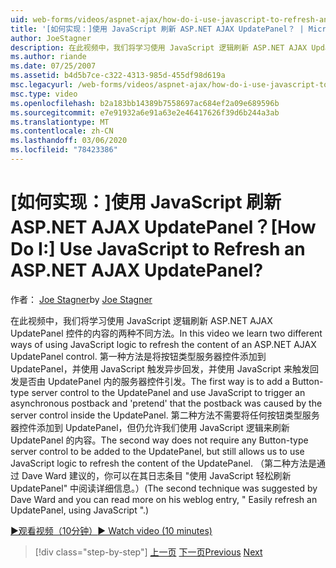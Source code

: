 ```yaml
---
uid: web-forms/videos/aspnet-ajax/how-do-i-use-javascript-to-refresh-an-aspnet-ajax-updatepanel
title: '[如何实现：]使用 JavaScript 刷新 ASP.NET AJAX UpdatePanel？ | Microsoft Docs'
author: JoeStagner
description: 在此视频中，我们将学习使用 JavaScript 逻辑刷新 ASP.NET AJAX UpdatePanel 控件的内容的两种不同方法。 第一种方法是添加 。
ms.author: riande
ms.date: 07/25/2007
ms.assetid: b4d5b7ce-c322-4313-985d-455df98d619a
msc.legacyurl: /web-forms/videos/aspnet-ajax/how-do-i-use-javascript-to-refresh-an-aspnet-ajax-updatepanel
msc.type: video
ms.openlocfilehash: b2a183bb14389b7558697ac684ef2a09e689596b
ms.sourcegitcommit: e7e91932a6e91a63e2e46417626f39d6b244a3ab
ms.translationtype: MT
ms.contentlocale: zh-CN
ms.lasthandoff: 03/06/2020
ms.locfileid: "78423386"
---
```

# <a name="how-do-i-use-javascript-to-refresh-an-aspnet-ajax-updatepanel"></a><span data-ttu-id="837f5-105">[如何实现：]使用 JavaScript 刷新 ASP.NET AJAX UpdatePanel？</span><span class="sxs-lookup"><span data-stu-id="837f5-105">[How Do I:] Use JavaScript to Refresh an ASP.NET AJAX UpdatePanel?</span></span>

<span data-ttu-id="837f5-106">作者： [Joe Stagner](https://github.com/JoeStagner)</span><span class="sxs-lookup"><span data-stu-id="837f5-106">by [Joe Stagner](https://github.com/JoeStagner)</span></span>

<span data-ttu-id="837f5-107">在此视频中，我们将学习使用 JavaScript 逻辑刷新 ASP.NET AJAX UpdatePanel 控件的内容的两种不同方法。</span><span class="sxs-lookup"><span data-stu-id="837f5-107">In this video we learn two different ways of using JavaScript logic to refresh the content of an ASP.NET AJAX UpdatePanel control.</span></span> <span data-ttu-id="837f5-108">第一种方法是将按钮类型服务器控件添加到 UpdatePanel，并使用 JavaScript 触发异步回发，并使用 JavaScript 来触发回发是否由 UpdatePanel 内的服务器控件引发。</span><span class="sxs-lookup"><span data-stu-id="837f5-108">The first way is to add a Button-type server control to the UpdatePanel and use JavaScript to trigger an asynchronous postback and 'pretend' that the postback was caused by the server control inside the UpdatePanel.</span></span> <span data-ttu-id="837f5-109">第二种方法不需要将任何按钮类型服务器控件添加到 UpdatePanel，但仍允许我们使用 JavaScript 逻辑来刷新 UpdatePanel 的内容。</span><span class="sxs-lookup"><span data-stu-id="837f5-109">The second way does not require any Button-type server control to be added to the UpdatePanel, but still allows us to use JavaScript logic to refresh the content of the UpdatePanel.</span></span> <span data-ttu-id="837f5-110">（第二种方法是通过 Dave Ward 建议的，你可以在其日志条目 "使用 JavaScript 轻松刷新 UpdatePanel" 中阅读详细信息。）</span><span class="sxs-lookup"><span data-stu-id="837f5-110">(The second technique was suggested by Dave Ward and you can read more on his weblog entry, " Easily refresh an UpdatePanel, using JavaScript ".)</span></span>

[<span data-ttu-id="837f5-111">&#9654;观看视频（10分钟）</span><span class="sxs-lookup"><span data-stu-id="837f5-111">&#9654; Watch video (10 minutes)</span></span>](https://channel9.msdn.com/Blogs/ASP-NET-Site-Videos/how-do-i-use-javascript-to-refresh-an-aspnet-ajax-updatepanel)

> [!div class="step-by-step"]
> <span data-ttu-id="837f5-112">[上一页](how-do-i-build-a-custom-aspnet-ajax-server-control.md)
> [下一页](how-do-i-determine-whether-an-asynchronous-postback-has-occurred.md)</span><span class="sxs-lookup"><span data-stu-id="837f5-112">[Previous](how-do-i-build-a-custom-aspnet-ajax-server-control.md)
[Next](how-do-i-determine-whether-an-asynchronous-postback-has-occurred.md)</span></span>
